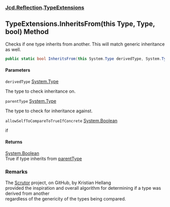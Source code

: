 ### [Jcd.Reflection](Jcd.Reflection.md 'Jcd.Reflection').[TypeExtensions](TypeExtensions.md 'Jcd.Reflection.TypeExtensions')

## TypeExtensions.InheritsFrom(this Type, Type, bool) Method

Checks if one type inherits from another. This will match generic inheritance as well.

```csharp
public static bool InheritsFrom(this System.Type derivedType, System.Type parentType, bool allowSelfToCompareToTrueIfConcrete=false);
```

#### Parameters

<a name='Jcd.Reflection.TypeExtensions.InheritsFrom(thisSystem.Type,System.Type,bool).derivedType'></a>

`derivedType` [System.Type](https://docs.microsoft.com/en-us/dotnet/api/System.Type 'System.Type')

The type to check inheritance on.

<a name='Jcd.Reflection.TypeExtensions.InheritsFrom(thisSystem.Type,System.Type,bool).parentType'></a>

`parentType` [System.Type](https://docs.microsoft.com/en-us/dotnet/api/System.Type 'System.Type')

The type to check for inheritance against.

<a name='Jcd.Reflection.TypeExtensions.InheritsFrom(thisSystem.Type,System.Type,bool).allowSelfToCompareToTrueIfConcrete'></a>

`allowSelfToCompareToTrueIfConcrete` [System.Boolean](https://docs.microsoft.com/en-us/dotnet/api/System.Boolean 'System.Boolean')

if

#### Returns

[System.Boolean](https://docs.microsoft.com/en-us/dotnet/api/System.Boolean 'System.Boolean')  
True if type inherits
from [parentType](TypeExtensions.InheritsFrom.prelIE42SzV2rQdsVlEfJA.md#Jcd.Reflection.TypeExtensions.InheritsFrom(thisSystem.Type,System.Type,bool).parentType 'Jcd.Reflection.TypeExtensions.InheritsFrom(this System.Type, System.Type, bool).parentType')

### Remarks

The [Scrutor](https://github.com/khellang/Scrutor 'https://github.com/khellang/Scrutor') project, on GitHub, by Kristian
Hellang   
provided the inspiration and overall algorithm for determining if a type was derived from another  
regardless of the genericity of the types being compared.